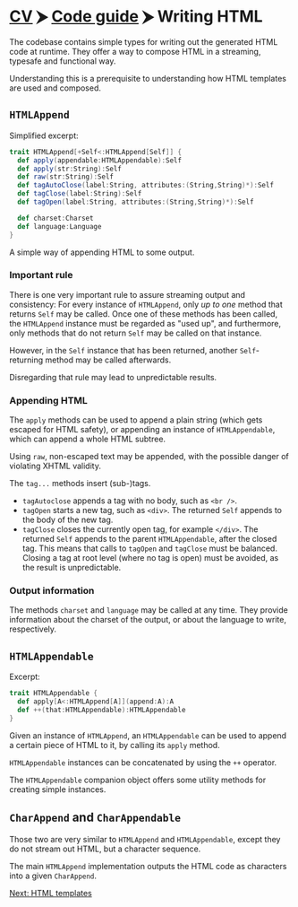 # [CV](../README.md) ⮞ [Code guide](../code-guide.md) ⮞ Writing HTML

The codebase contains simple types for writing out the generated HTML code at runtime.
They offer a way to compose HTML in a streaming, typesafe and functional way.

Understanding this is a prerequisite to understanding how HTML templates are used and composed.

## `HTMLAppend`

Simplified excerpt:

```scala
trait HTMLAppend[+Self<:HTMLAppend[Self]] {
  def apply(appendable:HTMLAppendable):Self
  def apply(str:String):Self
  def raw(str:String):Self
  def tagAutoClose(label:String, attributes:(String,String)*):Self
  def tagClose(label:String):Self
  def tagOpen(label:String, attributes:(String,String)*):Self

  def charset:Charset
  def language:Language
}
```

A simple way of appending HTML to some output.

### Important rule

There is one very important rule to assure streaming output and consistency:
For every instance of `HTMLAppend`, only _up to one_ method that returns `Self` may be called.
Once one of these methods has been called, the `HTMLAppend` instance must be regarded as "used up", and furthermore,
 only methods that do not return `Self` may be called on that instance.

However, in the `Self` instance that has been returned, another `Self`-returning method may be called afterwards.

Disregarding that rule may lead to unpredictable results.

### Appending HTML

The `apply` methods can be used to append a plain string (which gets escaped for HTML safety), or appending an instance
 of `HTMLAppendable`, which can append a whole HTML subtree.

Using `raw`, non-escaped text may be appended, with the possible danger of violating XHTML validity.

The `tag...` methods insert (sub-)tags.
* `tagAutoclose` appends a tag with no body, such as `<br />`.
* `tagOpen` starts a new tag, such as `<div>`.
  The returned `Self` appends to the body of the new tag.
* `tagClose` closes the currently open tag, for example `</div>`.
  The returned `Self` appends to the parent `HTMLAppendable`, after the closed tag.
  This means that calls to `tagOpen` and `tagClose` must be balanced.
  Closing a tag at root level (where no tag is open) must be avoided, as the result is unpredictable.

### Output information

The methods `charset` and `language` may be called at any time.
They provide information about the charset of the output, or about the language to write, respectively.

## `HTMLAppendable`

Excerpt:

```scala
trait HTMLAppendable {
  def apply[A<:HTMLAppend[A]](append:A):A
  def ++(that:HTMLAppendable):HTMLAppendable
}
```

Given an instance of `HTMLAppend`, an `HTMLAppendable` can be used to append a certain piece of HTML to it, by calling
 its `apply` method.

`HTMLAppendable` instances can be concatenated by using the `++` operator.

The `HTMLAppendable` companion object offers some utility methods for creating simple instances.

## `CharAppend` and `CharAppendable`

Those two are very similar to `HTMLAppend` and `HTMLAppendable`, except they do not stream out HTML, but a character
 sequence.

The main `HTMLAppend` implementation outputs the HTML code as characters into a given `CharAppend`.

[Next: HTML templates](html-templates.md)
